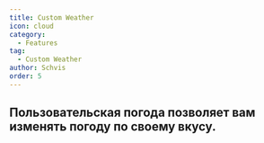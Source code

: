 ```yaml
---
title: Custom Weather
icon: cloud
category:
  - Features
tag:
  - Custom Weather
author: Schvis
order: 5
---
```


## Пользовательская погода позволяет вам изменять погоду по своему вкусу.
